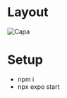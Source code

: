 # Layout
![Capa](https://user-images.githubusercontent.com/28874783/227637285-fbc4774d-25ea-4560-bbce-93ed11f0a43e.png)

# Setup
- npm i
- npx expo start